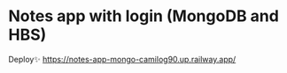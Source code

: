 # Notes app with login (MongoDB and HBS)

Deploy✨ https://notes-app-mongo-camilog90.up.railway.app/
